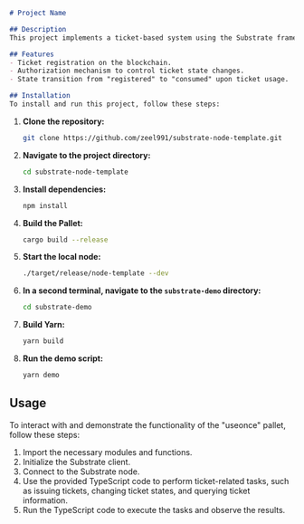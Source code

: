 
```markdown
# Project Name

## Description
This project implements a ticket-based system using the Substrate framework. Each ticket issued is registered on the blockchain, and only authorized accounts can change the ticket state. Once a ticket is used, the authorized account can change the ticket state to "consumed". The logic for this functionality is implemented in a Substrate pallet named "useonce".

## Features
- Ticket registration on the blockchain.
- Authorization mechanism to control ticket state changes.
- State transition from "registered" to "consumed" upon ticket usage.

## Installation
To install and run this project, follow these steps:
```
1. **Clone the repository:** 
   ```bash
   git clone https://github.com/zeel991/substrate-node-template.git
   ```

2. **Navigate to the project directory:** 
   ```bash
   cd substrate-node-template
   ```

3. **Install dependencies:** 
   ```bash
   npm install
   ```

4. **Build the Pallet:** 
   ```bash
   cargo build --release
   ```

5. **Start the local node:** 
   ```bash
   ./target/release/node-template --dev
   ```

6. **In a second terminal, navigate to the `substrate-demo` directory:**
   ```bash
   cd substrate-demo
   ```
7. **Build Yarn:** 
   ```bash
   yarn build
   ```

8. **Run the demo script:** 
   ```bash
   yarn demo
   ```

## Usage
To interact with and demonstrate the functionality of the "useonce" pallet, follow these steps:

1. Import the necessary modules and functions.
2. Initialize the Substrate client.
3. Connect to the Substrate node.
4. Use the provided TypeScript code to perform ticket-related tasks, such as issuing tickets, changing ticket states, and querying ticket information.
5. Run the TypeScript code to execute the tasks and observe the results.
